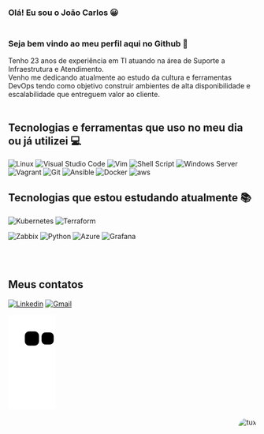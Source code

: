### Olá! Eu sou o João Carlos 😀<br /><br />

### Seja bem vindo ao meu perfil aqui no Github 👋<br />

Tenho 23 anos de experiência em TI atuando na área de Suporte a Infraestrutura e Atendimento.<br />
Venho me dedicando atualmente ao estudo da cultura e ferramentas DevOps tendo como objetivo construir ambientes de alta disponibilidade e escalabilidade que entreguem valor ao cliente.<br /><br />


## Tecnologias e ferramentas que uso no meu dia ou já utilizei 💻

![Linux](https://img.shields.io/badge/Linux-FCC624?style=for-the-badge&logo=linux&logoColor=black)
![Visual Studio Code](https://img.shields.io/badge/Visual%20Studio%20Code-0078d7.svg?style=for-the-badge&logo=visual-studio-code&logoColor=white)
![Vim](https://img.shields.io/badge/VIM-%2311AB00.svg?style=for-the-badge&logo=vim&logoColor=white)
![Shell Script](https://img.shields.io/badge/shell_script-%23121011.svg?style=for-the-badge&logo=gnu-bash&logoColor=white)
![Windows Server](https://img.shields.io/badge/Windows-0078D6?style=for-the-badge&logo=windows&logoColor=white)
![Vagrant](https://img.shields.io/badge/Vagrant-2966CE?style=for-the-badge&logo=vagrant&logoColor=white)
![Git](https://img.shields.io/badge/git-%23F05033.svg?style=for-the-badge&logo=git&logoColor=white)
![Ansible](https://img.shields.io/badge/ansible-%231A1918.svg?style=for-the-badge&logo=ansible&logoColor=white)
![Docker](https://img.shields.io/badge/docker-%230db7ed.svg?style=for-the-badge&logo=docker&logoColor=white)
![aws](https://img.shields.io/badge/Amazon_AWS-FF9900?style=for-the-badge&logo=amazonaws&logoColor=white)


## Tecnologias que estou estudando atualmente 📚


![Kubernetes](https://img.shields.io/badge/kubernetes-%23326ce5.svg?style=for-the-badge&logo=kubernetes&logoColor=white)
![Terraform](https://img.shields.io/badge/terraform-%235835CC.svg?style=for-the-badge&logo=terraform&logoColor=white)

![Zabbix](https://img.shields.io/badge/ZABBIX-%23FF0000.svg?style=for-the-badge&logoColor=white)
![Python](https://img.shields.io/badge/Python-3776AB?style=for-the-badge&logo=python&logoColor=white)
![Azure](https://img.shields.io/badge/azure-%230072C6.svg?style=for-the-badge&logo=microsoftazure&logoColor=white)
![Grafana](https://img.shields.io/badge/grafana-%23F46800.svg?style=for-the-badge&logo=grafana&logoColor=white)


<br /><br />

## Meus contatos 

[![Linkedin](https://img.shields.io/badge/LinkedIn-0077B5?style=for-the-badge&logo=linkedin&logoColor=white)](https://www.linkedin.com/in/joaocarlos-devops/)
[![Gmail](https://img.shields.io/badge/Gmail-D14836?style=for-the-badge&logo=gmail&logoColor=white)](mailto:tecnicocefet@gmail.com)

![Snake animation](https://github.com/tecnicocefet/tecnicocefet/blob/output/github-contribution-grid-snake.svg)


<img align="right" alt="tux" height="150" style="border-radius:50px;" 
src="https://bestanimations.com/media/penguins/2035943693linux-penguin-animation.gif#.ZBTDxs6BhX4.link">



</div>
